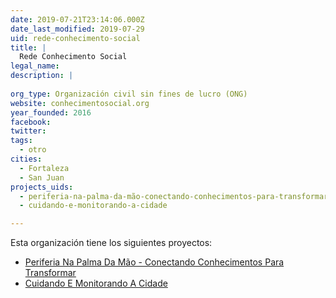 ```yaml
---
date: 2019-07-21T23:14:06.000Z
date_last_modified: 2019-07-29
uid: rede-conhecimento-social
title: |
  Rede Conhecimento Social
legal_name: 
description: |
  
org_type: Organización civil sin fines de lucro (ONG)
website: conhecimentosocial.org
year_founded: 2016
facebook: 
twitter: 
tags:
  - otro
cities: 
  - Fortaleza
  - San Juan
projects_uids:
  - periferia-na-palma-da-mão-conectando-conhecimentos-para-transformar
  - cuidando-e-monitorando-a-cidade

---
```


Esta organización tiene los siguientes proyectos:

- [Periferia Na Palma Da Mão - Conectando Conhecimentos Para Transformar](/proyectos/periferia-na-palma-da-mão-conectando-conhecimentos-para-transformar)
- [Cuidando E Monitorando A Cidade](/proyectos/cuidando-e-monitorando-a-cidade)
